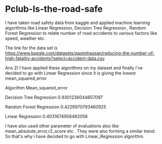 # Pclub-Is-the-road-safe

I have taken road safety data from kaggle and applied machine learning algorithms like Linear Regression, Decision Tree Regression , Random Forest Regression to relate number of road accidents to various factors like speed, weather etc.

The link for the data set is https://www.kaggle.com/datasets/qasimhassan/reducing-the-number-of-high-fatality-accidents?select=accident-data.csv

Ans 2) I have applied these algorithms on my dataset and finally i've decided to go with Linear Regression since it is giving the lowest mean_squared_error 

Algorithm                           Mean_squared_error

Decision Tree Regression             0.9301236044657097

Random Forest Regression             0.4226970793460925

Linear Regression                    0.4031674958482056

I have also used other parameter of evaluations also like mean_absolute_error,r2_score etc . They were also forming a similar trend.
So that's why i have decided to go with Linear_Regression algorithm.
